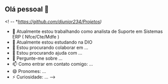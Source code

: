 ## Olá pessoal 👋

<! --
**https://github.com/djunior234/Projetos)* 
- 🔭 Atualmente estou trabalhando como analista de Suporte em Sistemas ERP ( Nfce/Cte/Mdfe )
- 🌱 Atualmente estou estudando na DIO 
- 👯 Estou procurando colaborar em ...
- 🤔 Estou procurando ajuda com ...
- 💬 Pergunte-me sobre ...
- 📫 Como entrar em contato comigo: ...
- 😄 Pronomes: ...
- ⚡ Curiosidade: ...
-->
